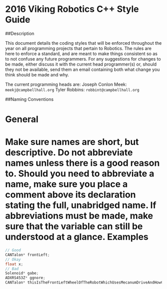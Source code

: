 # 2016 Viking Robotics C++ Style Guide

##Description

This document details the coding styles that will be enforced throughout the year on all programming projects that pertain to Robotics. The rules are here to enforce a standard, and are meant to make things consistent so as to not confuse any future programmers. For any suggestions for changes to be made, either discuss it with the current head programmer(s) or, should they not be available, send them an email containing both what change you think should be made and why.

The current programming heads are:
Joseph Conlon Meek: `meekj@campbellhall.org`
Tyler Robbins:      `robbint@campbellhall.org`

##Naming Conventions

General
=======
Make sure names are short, but descriptive.
Do not abbreviate names unless there is a good reason to. Should you need to abbreviate a name, make sure you place a comment above its declaration stating the full, unabridged name. If abbreviations must be made, make sure that the variable can still be understood at a glance.
Examples
========
```c++
// Good
CANTalon* frontLeft;
// Okay
float x;
// Bad
Solenoid* gabe;
ADXRS453Z* ggnore;
CANTalon* thisIsTheFrontLeftWheelOfTheRobotWhichUsesMecanumDriveAndHowCanWeBeRealIfOurEyesArentReal;
```
